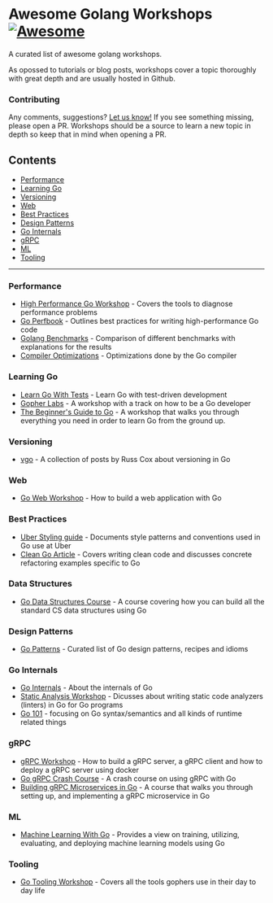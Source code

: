 # Awesome Golang Workshops [![Awesome](https://awesome.re/badge.svg)](https://awesome.re)
A curated list of awesome golang workshops. 

As opossed to tutorials or blog posts, workshops cover a topic thoroughly with great depth and are usually hosted in Github.  

### Contributing
Any comments, suggestions? [Let us know!](https://github.com/amit-davidson/awesome-golang-workshops/issues)  If you see something missing, please open a PR. Workshops should be a source to learn a new topic in depth so keep that in mind when opening a PR.


## Contents
* [Performance](#performance)
* [Learning Go](#learning-go)
* [Versioning](#versioning)
* [Web](#web)
* [Best Practices](#best-practices)
* [Design Patterns](#design-patterns)
* [Go Internals](#go-internals)
* [gRPC](#grpc)
* [ML](#ml)
* [Tooling](#tooling)

---

### Performance
* [High Performance Go Workshop](https://github.com/davecheney/high-performance-go-workshop) - Covers the tools to diagnose performance problems
* [Go Perfbook](https://github.com/dgryski/go-perfbook/) - Outlines best practices for writing high-performance Go code
* [Golang Benchmarks](https://github.com/jeromefroe/golang_benchmarks) - Comparison of different benchmarks with explanations for the results 
* [Compiler Optimizations](https://github.com/golang/go/wiki/CompilerOptimizations) - Optimizations done by the Go compiler

### Learning Go
* [Learn Go With Tests](https://github.com/quii/learn-go-with-tests) - Learn Go with test-driven development 
* [Gopher Labs](https://github.com/sangam14/GopherLabs) - A workshop with a track on how to be a Go developer
* [The Beginner's Guide to Go](https://tutorialedge.net/courses/go-beginners-guide/) - A workshop that walks you through everything you need in order to learn Go from the ground up.


### Versioning
* [vgo](https://research.swtch.com/vgo) - A collection of posts by Russ Cox about versioning in Go

### Web
* [Go Web Workshop](https://github.com/campoy/go-web-workshop) - How to build a web application with Go

### Best Practices
* [Uber Styling guide](https://github.com/uber-go/guide) - Documents style patterns and conventions used in Go use at Uber 
* [Clean Go Article](https://github.com/Pungyeon/clean-go-article) - Covers writing clean code and discusses concrete refactoring examples specific to Go

### Data Structures
* [Go Data Structures Course](https://tutorialedge.net/courses/go-data-structures-course/) - A course covering how you can build all the standard CS data structures using Go

### Design Patterns
* [Go Patterns](https://github.com/tmrts/go-patterns) - Curated list of Go design patterns, recipes and idioms

### Go Internals
* [Go Internals](https://github.com/teh-cmc/go-internals) - About the internals of Go
* [Static Analysis Workshop](https://github.com/amit-davidson/GopherCon2021IsraelStaticAnalysisWorkshop) - Dicusses about writing static code analyzers (linters) in Go for Go programs
* [Go 101](https://github.com/go101/go101) - focusing on Go syntax/semantics and all kinds of runtime related things

### gRPC
* [gRPC Workshop](https://github.com/mresti/grpc-workshop) - How to build a gRPC server, a gRPC client and how to deploy a gRPC server using docker
* [Go gRPC Crash Course](https://github.com/preslavmihaylov/go-grpc-crash-course) - A crash course on using gRPC with Go
* [Building gRPC Microservices in Go](https://tutorialedge.net/courses/go-grpc-services-course/) - A course that walks you through setting up, and implementing a gRPC microservice in Go

### ML
* [Machine Learning With Go](https://github.com/ardanlabs/training-ai/tree/master/machine-learning-with-go) - Provides a view on training, utilizing, evaluating, and deploying machine learning models using Go

### Tooling
* [Go Tooling Workshop](https://github.com/campoy/go-tooling-workshop) - Covers all the tools gophers use in their day to day life
